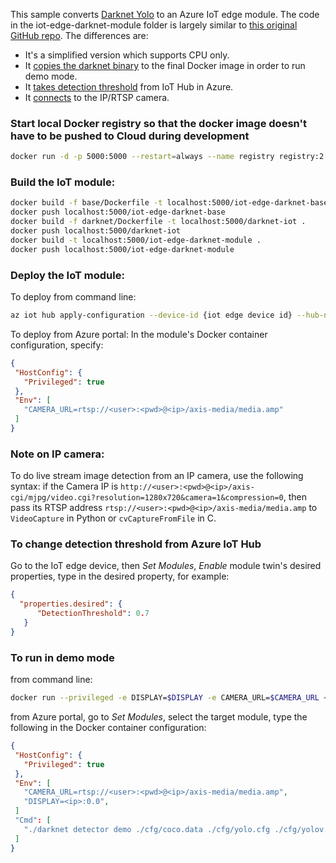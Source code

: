 This sample converts [Darknet Yolo](https://github.com/pjreddie/darknet) to an Azure IoT edge module. The code in the iot-edge-darknet-module folder is largely similar to [this original GitHub repo](https://github.com/vjrantal/iot-edge-darknet-module). The differences are:
- It's a simplified version which supports CPU only. 
- It [copies the darknet binary](/DarknetYoloIoTEdge/iot-edge-darknet-module/Dockerfile#L14) to the final Docker image in order to run demo mode.
- It [takes detection threshold](/DarknetYoloIoTEdge/iot-edge-darknet-module/sender.py#L28) from IoT Hub in Azure.
- It [connects](/DarknetYoloIoTEdge/iot-edge-darknet-module/module.py#L28) to the IP/RTSP camera. 

### Start local Docker registry so that the docker image doesn't have to be pushed to Cloud during development
```sh
docker run -d -p 5000:5000 --restart=always --name registry registry:2
```

### Build the IoT module:
```sh 
docker build -f base/Dockerfile -t localhost:5000/iot-edge-darknet-base .
docker push localhost:5000/iot-edge-darknet-base
docker build -f darknet/Dockerfile -t localhost:5000/darknet-iot .
docker push localhost:5000/darknet-iot
docker build -t localhost:5000/iot-edge-darknet-module .
docker push localhost:5000/iot-edge-darknet-module
```

### Deploy the IoT module:
To deploy from command line:
```sh
az iot hub apply-configuration --device-id {iot edge device id} --hub-name {iot hub name} --content ./deployment.json
```

To deploy from Azure portal:
In the module's Docker container configuration, specify:
```json
{
 "HostConfig": {
   "Privileged": true
 },
 "Env": [
   "CAMERA_URL=rtsp://<user>:<pwd>@<ip>/axis-media/media.amp"
 ]
}
```

### Note on IP camera:
To do live stream image detection from an IP camera, use the following syntax:
if the Camera IP is ```http://<user>:<pwd>@<ip>/axis-cgi/mjpg/video.cgi?resolution=1280x720&camera=1&compression=0```,
then pass its RTSP address ```rtsp://<user>:<pwd>@<ip>/axis-media/media.amp``` to ```VideoCapture``` in Python or ```cvCaptureFromFile``` in C. 

### To change detection threshold from Azure IoT Hub
Go to the IoT edge device, then *Set Modules*, *Enable* module twin's desired properties, type in the desired property, for example:
```json
{
  "properties.desired": {
      "DetectionThreshold": 0.7
   }
}
```

### To run in demo mode
from command line:
```sh
docker run --privileged -e DISPLAY=$DISPLAY -e CAMERA_URL=$CAMERA_URL <docker registry>/iot-edge-darknet-module ./darknet detector demo ./cfg/coco.data ./cfg/yolo.cfg ./cfg/yolov.weights
```

from Azure portal, go to *Set Modules*, select the target module, type the following in the Docker container configuration:
```json
{
 "HostConfig": {
   "Privileged": true
 },
 "Env": [
   "CAMERA_URL=rtsp://<user>:<pwd>@<ip>/axis-media/media.amp",
   "DISPLAY=<ip>:0.0",
 ]
 "Cmd": [
   "./darknet detector demo ./cfg/coco.data ./cfg/yolo.cfg ./cfg/yolov.weights -thresh 0.6"
 ]
}